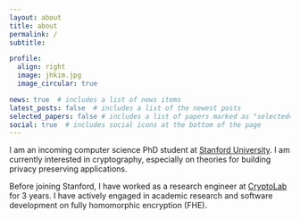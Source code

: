 ```yaml
---
layout: about
title: about
permalink: /
subtitle: 

profile:
  align: right
  image: jhkim.jpg
  image_circular: true

news: true  # includes a list of news items
latest_posts: false  # includes a list of the newest posts
selected_papers: false # includes a list of papers marked as "selected={true}"
social: true  # includes social icons at the bottom of the page
---
```

I am an incoming computer science PhD student at [Stanford University](https://www.stanford.edu/). I am currently interested in cryptography, especially on theories for building privacy preserving applications.

Before joining Stanford, I have worked as a research engineer at [CryptoLab](https://www.cryptolab.co.kr) for 3 years. I have actively engaged in academic research and software development on fully homomorphic encryption (FHE).
